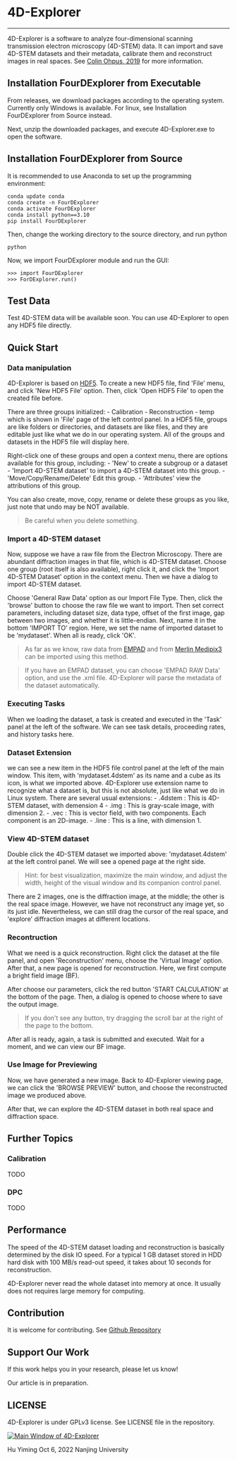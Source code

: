 # 4D-Explorer
-----------

4D-Explorer is a software to analyze four-dimensional scanning transmission electron microscopy (4D-STEM) data. It can import and save 4D-STEM datasets and their metadata, calibrate them and reconstruct images in real spaces. See [Colin Ohpus, 2019](https://www.cambridge.org/core/journals/microscopy-and-microanalysis/article/fourdimensional-scanning-transmission-electron-microscopy-4dstem-from-scanning-nanodiffraction-to-ptychography-and-beyond/A7E922A2C5BFD7FD3F208C537B872B7A) for more information.

## Installation FourDExplorer from Executable 

From releases, we download packages according to the operating system. Currently only Windows is available. For linux, see Installation FourDExplorer from Source instead.

Next, unzip the downloaded packages, and execute 4D-Explorer.exe to open the software.

## Installation FourDExplorer from Source

It is recommended to use Anaconda to set up the programming environment:

```
conda update conda
conda create -n FourDExplorer
conda activate FourDExplorer
conda install python==3.10
pip install FourDExplorer
```

Then, change the working directory to the source directory, and run python
```
python
```

Now, we import FourDExplorer module and run the GUI:
```
>>> import FourDExplorer
>>> ForDExplorer.run()
```

## Test Data 

Test 4D-STEM data will be available soon. You can use 4D-Explorer to open any HDF5 file directly.

## Quick Start

### Data manipulation
4D-Explorer is based on [HDF5](https://www.hdfgroup.org/solutions/hdf5). To create a new HDF5 file, find 'File' menu, and click 'New HDF5 File' option. Then, click 'Open HDF5 File' to open the created file before.

There are three groups initialized:
    - Calibration
    - Reconstruction
    - temp
which is shown in 'File' page of the left control panel. In a HDF5 file, groups are like folders or directories, and datasets are like files, and they are editable just like what we do in our operating system. All of the groups and datasets in the HDF5 file will display here. 

Right-click one of these groups and open a context menu, there are options available for this group, including:
    - 'New' to create a subgroup or a dataset
    - 'Import 4D-STEM dataset' to import a 4D-STEM dataset into this group.
    - 'Move/Copy/Rename/Delete' Edit this group.
    - 'Attributes' view the attributions of this group.

You can also create, move, copy, rename or delete these groups as you like, just note that undo may be NOT available. 
> Be careful when you delete something. 

### Import a 4D-STEM dataset 
Now, suppose we have a raw file from the Electron Microscopy. There are abundant diffraction images in that file, which is 4D-STEM dataset. Choose one group (root itself is also available), right click it, and click the 'Import 4D-STEM Dataset' option in the context menu. Then we have a dialog to import 4D-STEM dataset.

Choose 'General Raw Data' option as our Import File Type. Then, click the 'browse' button to choose the raw file we want to import. Then set correct parameters, including dataset size, data type, offset of the first image, gap between two images, and whether it is little-endian. Next, name it in the bottom 'IMPORT TO' region. Here, we set the name of imported dataset to be 'mydataset'. When all is ready, click 'OK'.

> As far as we know, raw data from [EMPAD](https://assets.thermofisher.com/TFS-Assets/MSD/Datasheets/EMPAD-Datasheet.pdf) and from [Merlin Medipix3](https://kt.cern/technologies/medipix3) can be imported using this method. 

> If you have an EMPAD dataset, you can choose 'EMPAD RAW Data' option, and use the .xml file. 4D-Explorer will parse the metadata of the dataset automatically.

### Executing Tasks
When we loading the dataset, a task is created and executed in the 'Task' panel at the left of the software. We can see task details, proceeding rates, and history tasks here.

### Dataset Extension
we can see a new item in the HDF5 file control panel at the left of the main window. This item, with 'mydataset.4dstem' as its name and a cube as its icon, is what we imported above. 4D-Explorer use extension name to recognize what a dataset is, but this is not absolute, just like what we do in Linux system. There are several usual extensions:
    - .4dstem : This is 4D-STEM dataset, with demension 4
    - .img : This is gray-scale image, with dimension 2.
    - .vec : This is vector field, with two components. Each component is an 2D-image.
    - .line : This is a line, with dimension 1.

### View 4D-STEM dataset
Double click the 4D-STEM dataset we imported above: 'mydataset.4dstem' at the left control panel. We will see a opened page at the right side. 

> Hint: for best visualization, maximize the main window, and adjust the width, height of the visual window and its companion control panel.

There are 2 images, one is the diffraction image, at the middle; the other is the real space image. However, we have not reconstruct any image yet, so its just idle. Nevertheless, we can still drag the cursor of the real space, and 'explore' diffraction images at different locations.

### Recontruction 
What we need is a quick reconstruction. Right click the dataset at the file panel, and open 'Reconstruction' menu, choose the 'Virtual Image' option. After that, a new page is opened for reconstruction. Here, we first compute a bright field image (BF). 

After choose our parameters, click the red button 'START CALCULATION' at the bottom of the page. Then, a dialog is opened to choose where to save the output image. 

> If you don't see any button, try dragging the scroll bar at the right of the page to the bottom.

After all is ready, again, a task is submitted and executed. Wait for a moment, and we can view our BF image.

### Use Image for Previewing
Now, we have generated a new image. Back to 4D-Explorer viewing page, we can click the 'BROWSE PREVIEW' button, and choose the reconstructed image we produced above.

After that, we can explore the 4D-STEM dataset in both real space and diffraction space.


## Further Topics

### Calibration 
TODO

### DPC 
TODO 


## Performance 

The speed of the 4D-STEM dataset loading and reconstruction is basically determined by the disk IO speed. For a typical 1 GB dataset stored in HDD hard disk with 100 MB/s read-out speed, it takes about 10 seconds for reconstruction. 

4D-Explorer never read the whole dataset into memory at once. It usually does not requires large memory for computing. 


## Contribution 

It is welcome for contributing. See [Github Repository](https://github.com/ManifoldsHu/FourDExplorer)

## Support Our Work

If this work helps you in your research, please let us know! 

Our article is in preparation.

## LICENSE 

4D-Explorer is under GPLv3 license. See LICENSE file in the repository. 










[![Main Window of 4D-Explorer](https://iili.io/sRI8Ob.md.png)](https://freeimage.host/i/sRI8Ob)

Hu Yiming
Oct 6, 2022
Nanjing University
